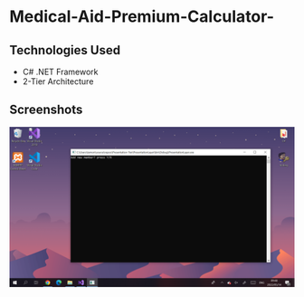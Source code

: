 # Medical-Aid-Premium-Calculator-
## Technologies Used
- C# .NET Framework
- 2-Tier Architecture

## Screenshots

<img src="./Screenshots/Screenshot (10).png" />
